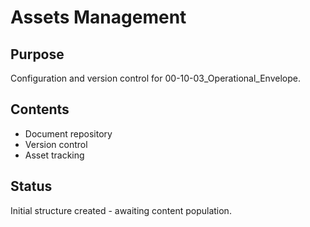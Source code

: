 # Assets Management

## Purpose
Configuration and version control for 00-10-03_Operational_Envelope.

## Contents
- Document repository
- Version control
- Asset tracking

## Status
Initial structure created - awaiting content population.
